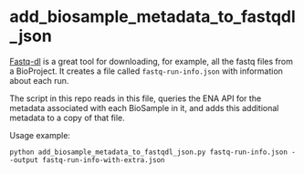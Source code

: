 # add_biosample_metadata_to_fastqdl_json


[Fastq-dl](https://github.com/rpetit3/fastq-dl) is a great tool for downloading, for example, all the fastq files from a BioProject. It creates a file called `fastq-run-info.json` with information about each run.

The script in this repo reads in this file, queries the ENA API for the metadata associated with each BioSample in it, and adds this additional metadata to a copy of that file.

Usage example:
```
python add_biosample_metadata_to_fastqdl_json.py fastq-run-info.json --output fastq-run-info-with-extra.json
```
